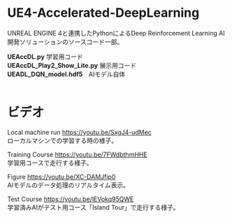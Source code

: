 # UE4-Accelerated-DeepLearning
UNREAL ENGINE 4と連携したPythonによるDeep Reinforcement Learning AI開発ソリューションのソースコード一部。

**UEAccDL.py**	学習用コード<br>
**UEAccDL_Play2_Show_Lite.py**	展示用コード<br>
**UEADL_DQN_model.hdf5**　AIモデル自体<br>
<br>

# ビデオ
Local machine run https://youtu.be/SxgJ4-udMec <br>
ローカルマシンでの学習する時の様子。

Training Course https://youtu.be/7FWdbthmHHE <br>
学習用コースで走行する様子。

Figure https://youtu.be/XC-DAMJfip0 <br>
AIモデルのデータ処理のリアルタイム表示。

Test Course https://youtu.be/lEVokq95QWE <br>
学習済みAIがテスト用コース「Island Tour」で走行する様子。

